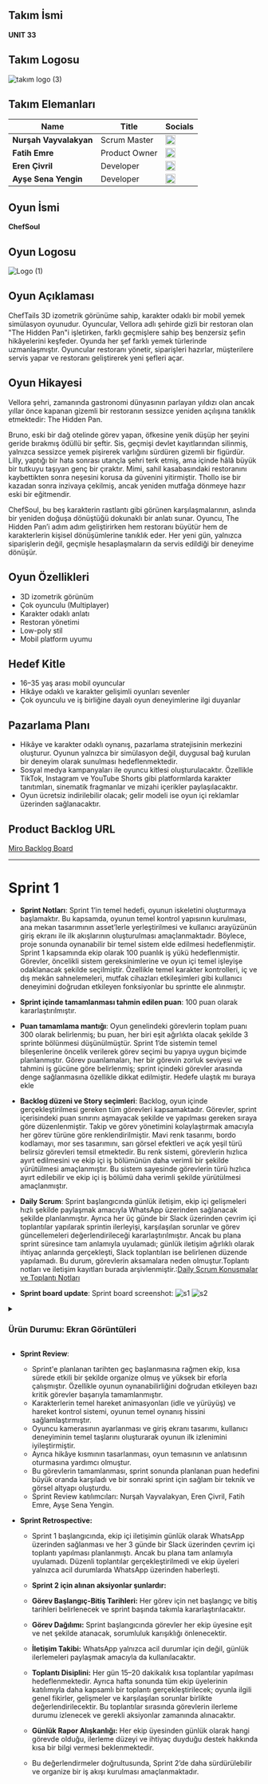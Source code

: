 ## **Takım İsmi**

**UNIT 33**

## **Takım Logosu**

![takım logo (3)](https://github.com/user-attachments/assets/936d7984-9678-4c59-ba7b-86e7d8e0354f)

## Takım Elemanları

| Name | Title | Socials |
|------|-------|---------|
| **Nurşah Vayvalakyan** | Scrum Master | [<img src="https://cdn-icons-png.flaticon.com/512/174/174857.png" width="20"/>](https://www.linkedin.com/in/nur%C5%9Fah-vayvalakyan/) |
| **Fatih Emre** | Product Owner | [<img src="https://cdn-icons-png.flaticon.com/512/174/174857.png" width="20"/>](https://www.linkedin.com/in/fatih-emre-56572221a/) |
| **Eren Çivril** | Developer | [<img src="https://cdn-icons-png.flaticon.com/512/174/174857.png" width="20"/>](https://www.linkedin.com/in/eren-civril/) |
| **Ayşe Sena Yengin** | Developer | [<img src="https://cdn-icons-png.flaticon.com/512/174/174857.png" width="20"/>](https://www.linkedin.com/in/ay%C5%9Fe-sena-yengin-59a413291/) |

## Oyun İsmi

**ChefSoul**

## Oyun Logosu

![Logo  (1)](https://github.com/user-attachments/assets/ad2a254d-f4d0-4604-84d7-7685e91ccabb)

## Oyun Açıklaması

ChefTails 3D izometrik görünüme sahip, karakter odaklı bir mobil yemek simülasyon oyunudur. Oyuncular, Vellora adlı şehirde gizli bir restoran olan "The Hidden Pan"i işletirken, farklı geçmişlere sahip beş benzersiz şefin hikâyelerini keşfeder. Oyunda her şef farklı yemek türlerinde uzmanlaşmıştır. Oyuncular restoranı yönetir, siparişleri hazırlar, müşterilere servis yapar ve restoranı geliştirerek yeni şefleri açar.

## Oyun Hikayesi

Vellora şehri, zamanında gastronomi dünyasının parlayan yıldızı olan ancak yıllar önce kapanan gizemli bir restoranın sessizce yeniden açılışına tanıklık etmektedir: The Hidden Pan.

Bruno, eski bir dağ otelinde görev yapan, öfkesine yenik düşüp her şeyini geride bırakmış ödüllü bir şeftir. Sis, geçmişi devlet kayıtlarından silinmiş, yalnızca sessizce yemek pişirerek varlığını sürdüren gizemli bir figürdür. Lilly, yaptığı bir hata sonrası utançla şehri terk etmiş, ama içinde hâlâ büyük bir tutkuyu taşıyan genç bir çıraktır. Mimi, sahil kasabasındaki restoranını kaybettikten sonra neşesini korusa da güvenini yitirmiştir. Thollo ise bir kazadan sonra inzivaya çekilmiş, ancak yeniden mutfağa dönmeye hazır eski bir eğitmendir.

ChefSoul, bu beş karakterin rastlantı gibi görünen karşılaşmalarının, aslında bir yeniden doğuşa dönüştüğü dokunaklı bir anlatı sunar. Oyuncu, The Hidden Pan’i adım adım geliştirirken hem restoranı büyütür hem de karakterlerin kişisel dönüşümlerine tanıklık eder. Her yeni gün, yalnızca siparişlerin değil, geçmişle hesaplaşmaların da servis edildiği bir deneyime dönüşür.

## Oyun Özellikleri

-	3D izometrik görünüm
- Çok oyunculu (Multiplayer)
- Karakter odaklı anlatı
- Restoran yönetimi
-	Low-poly stil
- Mobil platform uyumu

## Hedef Kitle

- 16–35 yaş arası mobil oyuncular
-	Hikâye odaklı ve karakter gelişimli oyunları sevenler
- Çok oyunculu ve iş birliğine dayalı oyun deneyimlerine ilgi duyanlar

## Pazarlama Planı

- Hikâye ve karakter odaklı oynanış, pazarlama stratejisinin merkezini oluşturur. Oyunun yalnızca bir simülasyon değil, duygusal bağ kurulan bir deneyim olarak sunulması hedeflenmektedir.
- Sosyal medya kampanyaları ile oyuncu kitlesi oluşturulacaktır. Özellikle TikTok, Instagram ve YouTube Shorts gibi platformlarda karakter tanıtımları, sinematik fragmanlar ve mizahi içerikler paylaşılacaktır.
- Oyun ücretsiz indirilebilir olacak; gelir modeli ise oyun içi reklamlar üzerinden sağlanacaktır.
  

## Product Backlog URL

[Miro Backlog Board](https://miro.com/app/board/uXjVIkc1Du0=/)

---

# Sprint 1

- **Sprint Notları**: Sprint 1’in temel hedefi, oyunun iskeletini oluşturmaya başlamaktır. Bu kapsamda, oyunun temel kontrol yapısının kurulması, ana mekan tasarımının asset’lerle yerleştirilmesi ve kullanıcı arayüzünün giriş ekranı ile ilk akışlarının oluşturulması amaçlanmaktadır. Böylece, proje sonunda oynanabilir bir temel sistem elde edilmesi hedeflenmiştir. Sprint 1 kapsamında ekip olarak 100 puanlık iş yükü hedeflenmiştir. Görevler, öncelikli sistem gereksinimlerine ve oyun içi temel işleyişe odaklanacak şekilde seçilmiştir. Özellikle temel karakter kontrolleri, iç ve dış mekân sahnelemeleri, mutfak cihazları etkileşimleri gibi kullanıcı deneyimini doğrudan etkileyen fonksiyonlar bu sprintte ele alınmıştır.

- **Sprint içinde tamamlanması tahmin edilen puan**: 100 puan olarak kararlaştırılmıştır.

- **Puan tamamlama mantığı**: Oyun genelindeki görevlerin toplam puanı 300 olarak belirlenmiş; bu puan, her biri eşit ağırlıkta olacak şekilde 3 sprinte bölünmesi düşünülmüştür. Sprint 1’de sistemin temel bileşenlerine öncelik verilerek görev seçimi bu yapıya uygun biçimde planlanmıştır. Görev puanlamaları, her bir görevin zorluk seviyesi ve tahmini iş gücüne göre belirlenmiş; sprint içindeki görevler arasında denge sağlanmasına özellikle dikkat edilmiştir. Hedefe ulaştık mı buraya ekle

- **Backlog düzeni ve Story seçimleri**: Backlog, oyun içinde gerçekleştirilmesi gereken tüm görevleri kapsamaktadır. Görevler, sprint içerisindeki puan sınırını aşmayacak şekilde ve yapılması gereken sıraya göre düzenlenmiştir. Takip ve görev yönetimini kolaylaştırmak amacıyla her görev türüne göre renklendirilmiştir. Mavi renk tasarımı, bordo kodlamayı, mor ses tasarımını, sarı görsel efektleri ve açık yeşil türü belirsiz görevleri temsil etmektedir. Bu renk sistemi, görevlerin hızlıca ayırt edilmesini ve ekip içi iş bölümünün daha verimli bir şekilde yürütülmesi amaçlanmıştır. Bu sistem sayesinde görevlerin türü hızlıca ayırt edilebilir ve ekip içi iş bölümü daha verimli şekilde yürütülmesi amaçlanmıştır.

- **Daily Scrum**: Sprint başlangıcında günlük iletişim, ekip içi gelişmeleri hızlı şekilde paylaşmak amacıyla WhatsApp üzerinden sağlanacak şekilde planlanmıştır. Ayrıca her üç günde bir Slack üzerinden çevrim içi toplantılar yapılarak sprintin ilerleyişi, karşılaşılan sorunlar ve görev güncellemeleri değerlendirileceği kararlaştırılmıştır. Ancak bu plana sprint süresince tam anlamıyla uyulamadı; günlük iletişim ağırlıklı olarak ihtiyaç anlarında gerçekleşti, Slack toplantıları ise belirlenen düzende yapılamadı. Bu durum, görevlerin aksamalara neden olmuştur.Toplantı notları ve iletişim kayıtları burada arşivlenmiştir.:[Daily Scrum Konuşmalar ve Toplantı Notları](https://imgur.com/a/2U38l1b)
  
- **Sprint board update**: Sprint board screenshot:
![s1](https://github.com/user-attachments/assets/7128bc51-b590-4a92-9a69-81bedb5e9f35)
![s2](https://github.com/user-attachments/assets/1c2f363f-f1b3-4b46-9f5f-f9fef11c90b1)


<details> <summary><h3>Ürün Durumu: Ekran Görüntüleri</h3></summary>
  
 

</details>


- **Sprint Review**:
  - Sprint'e planlanan tarihten geç başlanmasına rağmen ekip, kısa sürede etkili bir şekilde organize olmuş ve yüksek bir eforla çalışmıştır. Özellikle oyunun oynanabilirliğini doğrudan etkileyen bazı kritik görevler başarıyla tamamlanmıştır.
  - Karakterlerin temel hareket animasyonları (idle ve yürüyüş) ve hareket kontrol sistemi, oyunun temel oynanış hissini sağlamlaştırmıştır.
  - Oyuncu kamerasının ayarlanması ve giriş ekranı tasarımı, kullanıcı deneyiminin temel taşlarını oluşturarak oyunun ilk izlenimini iyileştirmiştir.
  - Ayrıca hikâye kısmının tasarlanması, oyun temasının ve anlatısının oturmasına yardımcı olmuştur.
  - Bu görevlerin tamamlanması, sprint sonunda planlanan puan hedefini büyük oranda karşıladı ve bir sonraki sprint için sağlam bir teknik ve görsel altyapı oluşturdu.
  - Sprint Review katılımcıları: Nurşah Vayvalakyan, Eren Çivril, Fatih Emre, Ayşe Sena Yengin.
    
- **Sprint Retrospective:**
  - Sprint 1 başlangıcında, ekip içi iletişimin günlük olarak WhatsApp üzerinden sağlanması ve her 3 günde bir Slack üzerinden çevrim içi toplantı yapılması planlanmıştı. Ancak bu plana tam anlamıyla uyulamadı. Düzenli toplantılar gerçekleştirilmedi ve ekip üyeleri yalnızca acil durumlarda WhatsApp üzerinden haberleşti.

  - **Sprint 2 için alınan aksiyonlar şunlardır:**
  - **Görev Başlangıç-Bitiş Tarihleri:** Her görev için net başlangıç ve bitiş tarihleri belirlenecek ve sprint başında takımla kararlaştırılacaktır.
  - **Görev Dağılımı:** Sprint başlangıcında görevler her ekip üyesine eşit ve net şekilde atanacak, sorumluluk karışıklığı önlenecektir.
  - **İletişim Takibi:** WhatsApp yalnızca acil durumlar için değil, günlük ilerlemeleri paylaşmak amacıyla da kullanılacaktır.
  - **Toplantı Disiplini:** Her gün 15–20 dakikalık kısa toplantılar yapılması hedeflenmektedir. Ayrıca hafta sonunda tüm ekip üyelerinin katılımıyla daha kapsamlı bir toplantı gerçekleştirilecek; oyunla ilgili genel fikirler, gelişmeler ve karşılaşılan sorunlar birlikte değerlendirilecektir. Bu toplantılar sırasında görevlerin ilerleme durumu izlenecek ve gerekli aksiyonlar zamanında alınacaktır.
  - **Günlük Rapor Alışkanlığı:** Her ekip üyesinden günlük olarak hangi görevde olduğu, ilerleme düzeyi ve ihtiyaç duyduğu destek hakkında kısa bir bilgi vermesi beklenmektedir.
  - Bu değerlendirmeler doğrultusunda, Sprint 2’de daha sürdürülebilir ve organize bir iş akışı kurulması amaçlanmaktadır.


